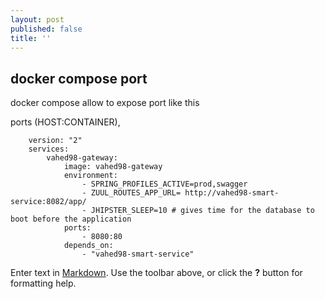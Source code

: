 ```yaml
---
layout: post
published: false
title: ''
---
```

## docker compose port

docker compose allow to expose port like this 


ports (HOST:CONTAINER),


        version: "2"
        services:
            vahed98-gateway:
                image: vahed98-gateway
                environment:
                    - SPRING_PROFILES_ACTIVE=prod,swagger
                    - ZUUL_ROUTES_APP_URL= http://vahed98-smart-service:8082/app/
                    - JHIPSTER_SLEEP=10 # gives time for the database to boot before the application
                ports:
                    - 8080:80
                depends_on:
                    - "vahed98-smart-service"

Enter text in [Markdown](http://daringfireball.net/projects/markdown/). Use the toolbar above, or click the **?** button for formatting help.
